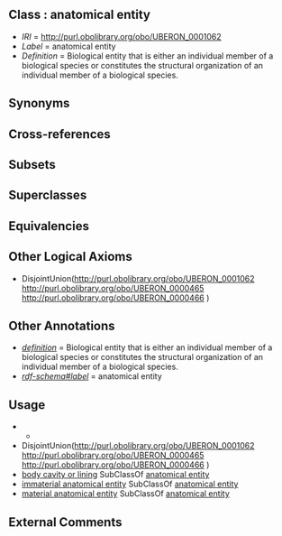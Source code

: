 
## Class : anatomical entity

 * *IRI* = http://purl.obolibrary.org/obo/UBERON_0001062
 * *Label* = anatomical entity
 * *Definition* = Biological entity that is either an individual member of a biological species or constitutes the structural organization of an individual member of a biological species.

## Synonyms


## Cross-references


## Subsets


## Superclasses


## Equivalencies


## Other Logical Axioms

 * DisjointUnion(<http://purl.obolibrary.org/obo/UBERON_0001062> <http://purl.obolibrary.org/obo/UBERON_0000465> <http://purl.obolibrary.org/obo/UBERON_0000466> )

## Other Annotations

 * *[definition](../../IAO/15/IAO_0000115.md)* = Biological entity that is either an individual member of a biological species or constitutes the structural organization of an individual member of a biological species.
 * *[rdf-schema#label](../../el/rdf-schema#label.md)* = anatomical entity

## Usage

 * -
 * DisjointUnion(<http://purl.obolibrary.org/obo/UBERON_0001062> <http://purl.obolibrary.org/obo/UBERON_0000465> <http://purl.obolibrary.org/obo/UBERON_0000466> )
 * [body cavity or lining](../../UBERON/58/UBERON_0004458.md) SubClassOf [anatomical entity](../../UBERON/62/UBERON_0001062.md)
 * [immaterial anatomical entity](../../UBERON/66/UBERON_0000466.md) SubClassOf [anatomical entity](../../UBERON/62/UBERON_0001062.md)
 * [material anatomical entity](../../UBERON/65/UBERON_0000465.md) SubClassOf [anatomical entity](../../UBERON/62/UBERON_0001062.md)

## External Comments

